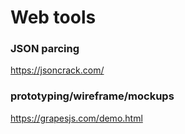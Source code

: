 # Web tools

### JSON parcing

https://jsoncrack.com/

### prototyping/wireframe/mockups

https://grapesjs.com/demo.html
